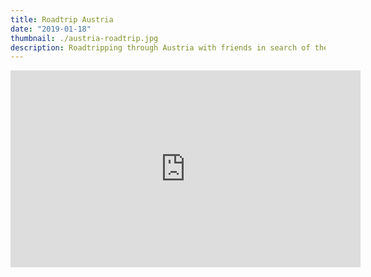```yaml
---
title: Roadtrip Austria
date: "2019-01-18"
thumbnail: ./austria-roadtrip.jpg
description: Roadtripping through Austria with friends in search of the deepest powder
---
```



<iframe width="560" height="315" src="https://www.youtube.com/embed/QyrWDngkbdg" frameborder="0" allow="accelerometer; autoplay; encrypted-media; gyroscope; picture-in-picture" allowfullscreen></iframe>
